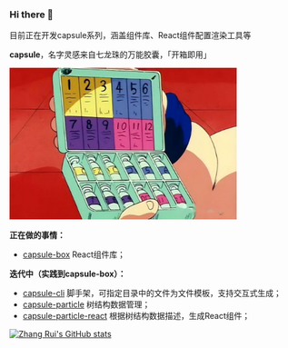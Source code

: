 ### Hi there 👋
目前正在开发capsule系列，涵盖组件库、React组件配置渲染工具等

**capsule**，名字灵感来自七龙珠的万能胶囊，「开箱即用」

<img src="https://github.com/zhangrui0517/imagebed/blob/main/img/capsulebox.jpeg?raw=true" width="400px"/>

**正在做的事情：**
- [capsule-box](https://github.com/zhangrui0517/capsule-box) React组件库；

**迭代中（实践到capsule-box）：**
  - [capsule-cli](https://github.com/zhangrui0517/capsule-cli) 脚手架，可指定目录中的文件为文件模板，支持交互式生成；
  - [capsule-particle](https://github.com/zhangrui0517/capsule-particle) 树结构数据管理；
  - [capsule-particle-react](https://github.com/zhangrui0517/capsule-particle-react) 根据树结构数据描述，生成React组件；

[![Zhang Rui's GitHub stats](https://github-readme-stats.vercel.app/api?username=zhangrui0517&show_icons=true&theme=radical)](https://github.com/anuraghazra/github-readme-stats)
